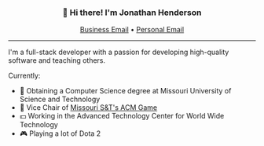<div align="center">
  <h3>👋 Hi there! I'm Jonathan Henderson</h3>
  <p>
    <a href="mailto:officialjawbone999@gmail.com">Business Email</a> •
    <a href="mailto:jkhenderson999@gmail.com">Personal Email</a>
  </p>
</div>

---

I'm a full-stack developer with a passion for developing high-quality software and teaching others.

Currently:
- 🏫 Obtaining a Computer Science degree at Missouri University of Science and Technology
- 🤖 Vice Chair of [Missouri S&T's ACM Game](https://game.mstacm.org)
- 💵 Working in the Advanced Technology Center for World Wide Technology
- 🎮 Playing a lot of Dota 2